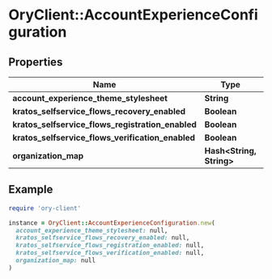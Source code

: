 # OryClient::AccountExperienceConfiguration

## Properties

| Name | Type | Description | Notes |
| ---- | ---- | ----------- | ----- |
| **account_experience_theme_stylesheet** | **String** |  | [optional] |
| **kratos_selfservice_flows_recovery_enabled** | **Boolean** |  | [optional] |
| **kratos_selfservice_flows_registration_enabled** | **Boolean** |  | [optional] |
| **kratos_selfservice_flows_verification_enabled** | **Boolean** |  | [optional] |
| **organization_map** | **Hash&lt;String, String&gt;** |  | [optional] |

## Example

```ruby
require 'ory-client'

instance = OryClient::AccountExperienceConfiguration.new(
  account_experience_theme_stylesheet: null,
  kratos_selfservice_flows_recovery_enabled: null,
  kratos_selfservice_flows_registration_enabled: null,
  kratos_selfservice_flows_verification_enabled: null,
  organization_map: null
)
```

